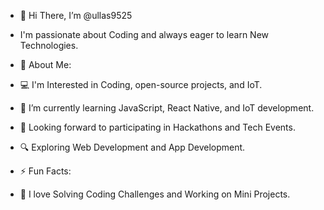 - 👋 Hi There, I’m @ullas9525
- I'm passionate about Coding and always eager to learn New Technologies.
  
- 🚀 About Me:
- 💻 I'm Interested in Coding, open-source projects, and IoT.
- 🌱 I’m currently learning JavaScript, React Native, and IoT development.
- 🎯 Looking forward to participating in Hackathons and Tech Events.
- 🔍 Exploring Web Development and App Development.

- ⚡ Fun Facts:
- 🚀 I love Solving Coding Challenges and Working on Mini Projects.
